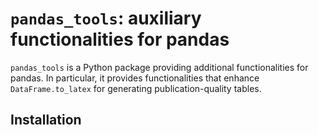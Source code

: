 # `pandas_tools`: auxiliary functionalities for pandas

`pandas_tools` is a Python package providing additional functionalities for pandas. In particular, it provides functionalities that enhance `DataFrame.to_latex` for generating publication-quality tables. 

## Installation